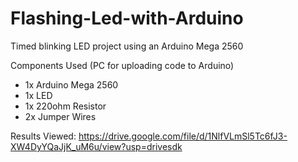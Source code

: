 # Flashing-Led-with-Arduino
Timed blinking LED project using an Arduino Mega 2560

Components Used (PC for uploading code to Arduino)
- 1x Arduino Mega 2560
- 1x LED
- 1x 220ohm Resistor
- 2x Jumper Wires

Results Viewed:
https://drive.google.com/file/d/1NlfVLmSl5Tc6fJ3-XW4DyYQaJjK_uM6u/view?usp=drivesdk
